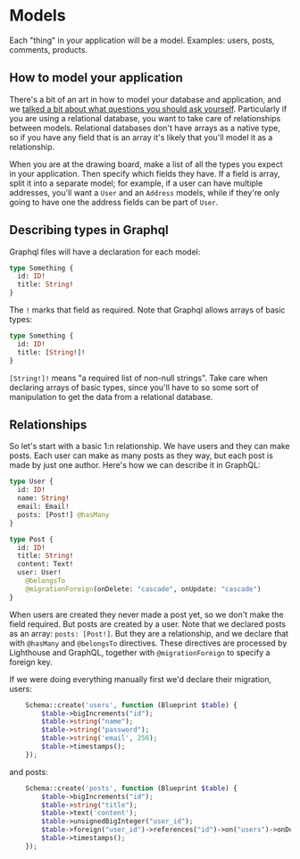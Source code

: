 # Models

Each "thing" in your application will be a model. Examples: users, posts, comments, products.

## How to model your application

There's a bit of an art in how to model your database and application, and we [talked a bit about what questions you should ask yourself](./architecture.md). Particularly if you are using a relational database, you want to take care of relationships between models. Relational databases don't have arrays as a native type, so if you have any field that is an array it's likely that you'll model it as a relationship.

When you are at the drawing board, make a list of all the types you expect in your application. Then specify which fields they have. If a field is array, split it into a separate model; for example, if a user can have multiple addresses, you'll want a `User` and an `Address` models, while if they're only going to have one the address fields can be part of `User`.

## Describing types in Graphql

Graphql files will have a declaration for each model:

```graphql
type Something {
  id: ID!
  title: String!
}
```

The `!` marks that field as required. Note that Graphql allows arrays of basic types:

```graphql
type Something {
  id: ID!
  title: [String!]!
}
```

`[String!]!` means "a required list of non-null strings". Take care when declaring arrays of basic types, since you'll have to so some sort of manipulation to get the data from a relational database.

## Relationships

So let's start with a basic 1:n relationship. We have users and they can make posts. Each user can make as many posts as they way, but each post is made by just one author. Here's how we can describe it in GraphQL:

```graphql
type User {
  id: ID!
  name: String!
  email: Email!
  posts: [Post!] @hasMany
}

type Post {
  id: ID!
  title: String!
  content: Text!
  user: User!
    @belongsTo
    @migrationForeign(onDelete: "cascade", onUpdate: "cascade")
}
```

When users are created they never made a post yet, so we don't make the field required. But posts are created by a user. Note that we declared posts as an array: `posts: [Post!]`. But they are a relationship, and we declare that with `@hasMany` and `@belongsTo` directives. These directives are processed by Lighthouse and GraphQL, together with `@migrationForeign` to specify a foreign key.

If we were doing everything manually first we'd declare their migration, users:

```php
    Schema::create('users', function (Blueprint $table) {
        $table->bigIncrements("id");
        $table->string("name");
        $table->string("password");
        $table->string('email', 256);
        $table->timestamps();
    });
```

and posts:

```php
    Schema::create('posts', function (Blueprint $table) {
        $table->bigIncrements("id");
        $table->string("title");
        $table->text('content');
        $table->unsignedBigInteger("user_id");
        $table->foreign("user_id")->references("id")->on("users")->onDelete("cascade")->onUpdate("cascade");
        $table->timestamps();
    });
```
